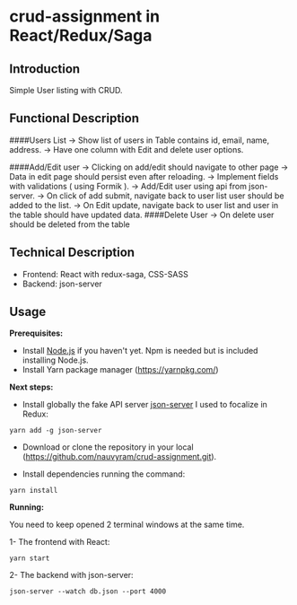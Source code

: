 # crud-assignment in React/Redux/Saga

## Introduction
Simple User listing with CRUD.


## Functional Description
####Users List 
      -> Show list of users in Table contains id, email, name, address.
      ->   Have one column with Edit and delete user options.
      
####Add/Edit user 
    -> Clicking on add/edit should navigate to other page
    -> Data in edit page should persist even after reloading.
    -> Implement fields with validations ( using Formik ).
    -> Add/Edit user using api from json-server. 
    -> On click of add submit, navigate back to user list user should be added to the list.
    -> On Edit update, navigate back to user list and user in the table should have updated data.
####Delete User
    -> On delete user should be deleted from the table


## Technical Description

- Frontend: React with redux-saga, CSS-SASS
- Backend: json-server

## Usage

**Prerequisites:**

- Install [Node.js](https://nodejs.org/es/) if you haven't yet. Npm is needed but is included installing Node.js.
- Install Yarn package manager (https://yarnpkg.com/)

**Next steps:**

- Install globally the fake API server [json-server](https://github.com/typicode/json-server) I used to focalize in Redux:
```
yarn add -g json-server
```

- Download or clone the repository in your local (https://github.com/nauvyram/crud-assignment.git).

- Install dependencies running the command:
```
yarn install
```

**Running:**

You need to keep opened 2 terminal windows at the same time.

1- The frontend with React:
```
yarn start
```

2- The backend with json-server:
```
json-server --watch db.json --port 4000
```
